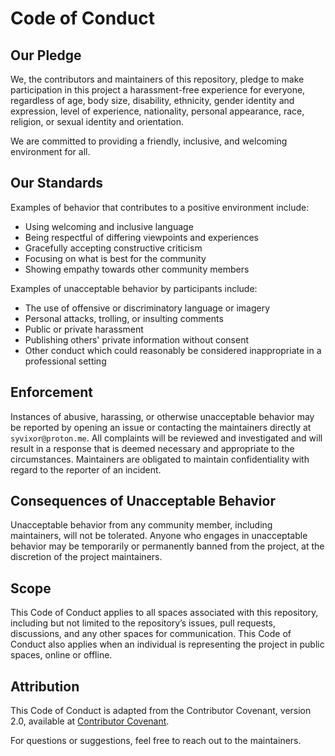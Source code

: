 # Code of Conduct

## Our Pledge

We, the contributors and maintainers of this repository, pledge to make participation in this project a harassment-free experience for everyone, regardless of age, body size, disability, ethnicity, gender identity and expression, level of experience, nationality, personal appearance, race, religion, or sexual identity and orientation.

We are committed to providing a friendly, inclusive, and welcoming environment for all.

## Our Standards

Examples of behavior that contributes to a positive environment include:

- Using welcoming and inclusive language
- Being respectful of differing viewpoints and experiences
- Gracefully accepting constructive criticism
- Focusing on what is best for the community
- Showing empathy towards other community members

Examples of unacceptable behavior by participants include:

- The use of offensive or discriminatory language or imagery
- Personal attacks, trolling, or insulting comments
- Public or private harassment
- Publishing others' private information without consent
- Other conduct which could reasonably be considered inappropriate in a professional setting

## Enforcement

Instances of abusive, harassing, or otherwise unacceptable behavior may be reported by opening an issue or contacting the maintainers directly at `syvixor@proton.me`. All complaints will be reviewed and investigated and will result in a response that is deemed necessary and appropriate to the circumstances. Maintainers are obligated to maintain confidentiality with regard to the reporter of an incident.

## Consequences of Unacceptable Behavior

Unacceptable behavior from any community member, including maintainers, will not be tolerated. Anyone who engages in unacceptable behavior may be temporarily or permanently banned from the project, at the discretion of the project maintainers.

## Scope

This Code of Conduct applies to all spaces associated with this repository, including but not limited to the repository’s issues, pull requests, discussions, and any other spaces for communication. This Code of Conduct also applies when an individual is representing the project in public spaces, online or offline.

## Attribution

This Code of Conduct is adapted from the Contributor Covenant, version 2.0, available at [Contributor Covenant](https://www.contributor-covenant.org/version/2/0/code_of_conduct.html).

For questions or suggestions, feel free to reach out to the maintainers.